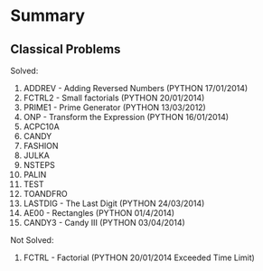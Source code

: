 # Summary
## Classical Problems

Solved:

1. ADDREV - Adding Reversed Numbers (PYTHON 17/01/2014)
1. FCTRL2 - Small factorials (PYTHON 20/01/2014)
1. PRIME1 - Prime Generator (PYTHON 13/03/2012)
1. ONP - Transform the Expression (PYTHON 16/01/2014)
1. ACPC10A
1. CANDY
1. FASHION
1. JULKA
1. NSTEPS
1. PALIN
1. TEST
1. TOANDFRO
1. LASTDIG - The Last Digit (PYTHON 24/03/2014)
1. AE00 - Rectangles (PYTHON 01/4/2014)
1. CANDY3 - Candy III (PYTHON 03/04/2014)

Not Solved:

1. FCTRL - Factorial (PYTHON 20/01/2014 Exceeded Time Limit)

